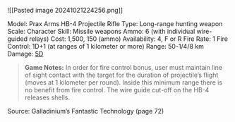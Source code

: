 ![[Pasted image 20241021224256.png]]

Model: Prax Arms HB-4 Projectile Rifle
Type: Long-range hunting weapon
Scale: Character
Skill: Missile weapons
Ammo: 6 (with individual wire-guided relays)
Cost: 1,500, 150 (ammo)
Availability: 4, F or R
Fire Rate: 1
Fire Control: 1D+1 (at ranges of 1 kilometer or more)
Range: 50-1/4/8 km
Damage: <u>5D
</u>


> **Game Notes:** 
> In order for fire control bonus, user must maintain line of sight contact with the target for the duration of projectile’s flight (moves at 1 kilometer per round). Inside this minimum range there is no benefit from fire control. The wire guide cut-off on the HB-4 releases shells.

Source: Galladinium’s Fantastic Technology (page 72)